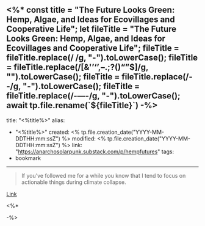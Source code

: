 <%*
const title = "The Future Looks Green: Hemp, Algae, and Ideas for Ecovillages and Cooperative Life";
let fileTitle = "The Future Looks Green: Hemp, Algae, and Ideas for Ecovillages and Cooperative Life";
fileTitle = fileTitle.replace(/ /g, "-").toLowerCase();
fileTitle = fileTitle.replace(/[&'’‘’,–.;?()“”$]/g, "").toLowerCase();
fileTitle = fileTitle.replace(/--/g, "-").toLowerCase();
fileTitle = fileTitle.replace(/-—-/g, "-").toLowerCase();
await tp.file.rename(`${fileTitle}`)
-%>
---
title: "<%title%>"
alias:
- "<%title%>"
created: <% tp.file.creation_date("YYYY-MM-DDTHH:mm:ssZ") %>
modified: <% tp.file.creation_date("YYYY-MM-DDTHH:mm:ssZ") %>
link:  "https://anarchosolarpunk.substack.com/p/hempfutures"
tags:
- bookmark
---

> If you’ve followed me for a while you know that I tend to focus on actionable things during climate collapse.

[Link](https://anarchosolarpunk.substack.com/p/hempfutures)

<%*

-%>